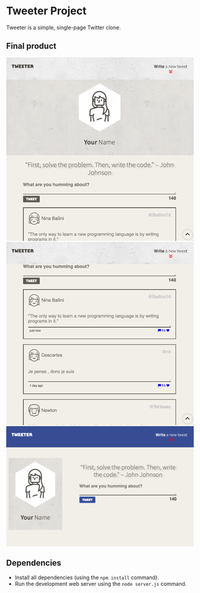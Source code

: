 # Tweeter Project

Tweeter is a simple, single-page Twitter clone.

## Final product

!["Screenshot one"](https://github.com/tofi-124/tweeter/blob/master/docs/1.png)
!["Screenshot two"](https://github.com/tofi-124/tweeter/blob/master/docs/2.png)
!["Screenshot three"](https://github.com/tofi-124/tweeter/blob/master/docs/3.png)

## Dependencies

- Install all dependencies (using the `npm install` command).
- Run the development web server using the `node server.js` command.
